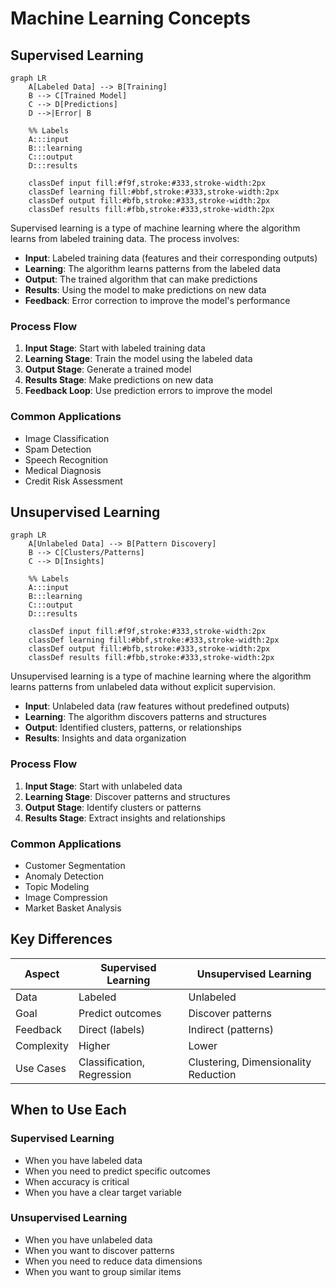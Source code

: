 # Machine Learning Concepts

## Supervised Learning

```mermaid
graph LR
    A[Labeled Data] --> B[Training]
    B --> C[Trained Model]
    C --> D[Predictions]
    D -->|Error| B
    
    %% Labels
    A:::input
    B:::learning
    C:::output
    D:::results
    
    classDef input fill:#f9f,stroke:#333,stroke-width:2px
    classDef learning fill:#bbf,stroke:#333,stroke-width:2px
    classDef output fill:#bfb,stroke:#333,stroke-width:2px
    classDef results fill:#fbb,stroke:#333,stroke-width:2px
```

Supervised learning is a type of machine learning where the algorithm learns from labeled training data. The process involves:

- **Input**: Labeled training data (features and their corresponding outputs)
- **Learning**: The algorithm learns patterns from the labeled data
- **Output**: The trained algorithm that can make predictions
- **Results**: Using the model to make predictions on new data
- **Feedback**: Error correction to improve the model's performance

### Process Flow
1. **Input Stage**: Start with labeled training data
2. **Learning Stage**: Train the model using the labeled data
3. **Output Stage**: Generate a trained model
4. **Results Stage**: Make predictions on new data
5. **Feedback Loop**: Use prediction errors to improve the model

### Common Applications
- Image Classification
- Spam Detection
- Speech Recognition
- Medical Diagnosis
- Credit Risk Assessment

## Unsupervised Learning

```mermaid
graph LR
    A[Unlabeled Data] --> B[Pattern Discovery]
    B --> C[Clusters/Patterns]
    C --> D[Insights]
    
    %% Labels
    A:::input
    B:::learning
    C:::output
    D:::results
    
    classDef input fill:#f9f,stroke:#333,stroke-width:2px
    classDef learning fill:#bbf,stroke:#333,stroke-width:2px
    classDef output fill:#bfb,stroke:#333,stroke-width:2px
    classDef results fill:#fbb,stroke:#333,stroke-width:2px
```

Unsupervised learning is a type of machine learning where the algorithm learns patterns from unlabeled data without explicit supervision.

- **Input**: Unlabeled data (raw features without predefined outputs)
- **Learning**: The algorithm discovers patterns and structures
- **Output**: Identified clusters, patterns, or relationships
- **Results**: Insights and data organization

### Process Flow
1. **Input Stage**: Start with unlabeled data
2. **Learning Stage**: Discover patterns and structures
3. **Output Stage**: Identify clusters or patterns
4. **Results Stage**: Extract insights and relationships

### Common Applications
- Customer Segmentation
- Anomaly Detection
- Topic Modeling
- Image Compression
- Market Basket Analysis

## Key Differences

| Aspect | Supervised Learning | Unsupervised Learning |
|--------|-------------------|---------------------|
| Data | Labeled | Unlabeled |
| Goal | Predict outcomes | Discover patterns |
| Feedback | Direct (labels) | Indirect (patterns) |
| Complexity | Higher | Lower |
| Use Cases | Classification, Regression | Clustering, Dimensionality Reduction |

## When to Use Each

### Supervised Learning
- When you have labeled data
- When you need to predict specific outcomes
- When accuracy is critical
- When you have a clear target variable

### Unsupervised Learning
- When you have unlabeled data
- When you want to discover patterns
- When you need to reduce data dimensions
- When you want to group similar items 